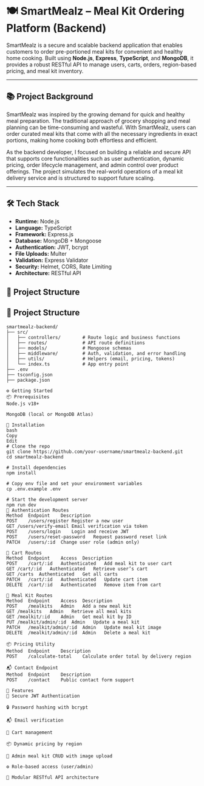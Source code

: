 # 🍽️ SmartMealz – Meal Kit Ordering Platform (Backend)

SmartMealz is a secure and scalable backend application that enables customers to order pre-portioned meal kits for convenient and healthy home cooking. Built using **Node.js**, **Express**, **TypeScript**, and **MongoDB**, it provides a robust RESTful API to manage users, carts, orders, region-based pricing, and meal kit inventory.

---

## 📚 Project Background

SmartMealz was inspired by the growing demand for quick and healthy meal preparation. The traditional approach of grocery shopping and meal planning can be time-consuming and wasteful. With SmartMealz, users can order curated meal kits that come with all the necessary ingredients in exact portions, making home cooking both effortless and efficient.

As the backend developer, I focused on building a reliable and secure API that supports core functionalities such as user authentication, dynamic pricing, order lifecycle management, and admin control over product offerings. The project simulates the real-world operations of a meal kit delivery service and is structured to support future scaling.

---

## 🛠 Tech Stack

- **Runtime:** Node.js  
- **Language:** TypeScript  
- **Framework:** Express.js  
- **Database:** MongoDB + Mongoose  
- **Authentication:** JWT, bcrypt  
- **File Uploads:** Multer  
- **Validation:** Express Validator  
- **Security:** Helmet, CORS, Rate Limiting  
- **Architecture:** RESTful API



## 📁 Project Structure




## 📁 Project Structure

```text
smartmealz-backend/
├── src/
│   ├── controllers/        # Route logic and business functions
│   ├── routes/             # API route definitions
│   ├── models/             # Mongoose schemas
│   ├── middleware/         # Auth, validation, and error handling
│   ├── utils/              # Helpers (email, pricing, tokens)
│   └── index.ts            # App entry point
├── .env
├── tsconfig.json
├── package.json

⚙️ Getting Started
📦 Prerequisites
Node.js v18+

MongoDB (local or MongoDB Atlas)

🧪 Installation
bash
Copy
Edit
# Clone the repo
git clone https://github.com/your-username/smartmealz-backend.git
cd smartmealz-backend

# Install dependencies
npm install

# Copy env file and set your environment variables
cp .env.example .env

# Start the development server
npm run dev
🔐 Authentication Routes
Method	Endpoint	Description
POST	/users/register	Register a new user
GET	/users/verify-email	Email verification via token
POST	/users/login	Login and receive JWT
POST	/users/reset-password	Request password reset link
PATCH	/users/:id	Change user role (admin only)

🛒 Cart Routes
Method	Endpoint	Access	Description
POST	/cart/:id	Authenticated	Add meal kit to user cart
GET	/cart/:id	Authenticated	Retrieve user’s cart
GET	/carts	Authenticated	Get all carts
PATCH	/cart/:id	Authenticated	Update cart item
DELETE	/cart/:id	Authenticated	Remove item from cart

🍱 Meal Kit Routes
Method	Endpoint	Access	Description
POST	/mealkits	Admin	Add a new meal kit
GET	/mealkits	Admin	Retrieve all meal kits
GET	/mealkit/:id	Admin	Get meal kit by ID
PUT	/mealkit/admin/:id	Admin	Update a meal kit
PATCH	/mealkit/admin/:id	Admin	Update meal kit image
DELETE	/mealkit/admin/:id	Admin	Delete a meal kit

📦 Pricing Utility
Method	Endpoint	Description
POST	/calculate-total	Calculate order total by delivery region

📬 Contact Endpoint
Method	Endpoint	Description
POST	/contact	Public contact form support

🚀 Features
🔐 Secure JWT Authentication

🔒 Password hashing with bcrypt

📬 Email verification

🛒 Cart management

📦 Dynamic pricing by region

🍱 Admin meal kit CRUD with image upload

⚙️ Role-based access (user/admin)

📂 Modular RESTful API architecture

